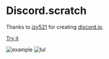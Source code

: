 # Discord.scratch
Thanks to [izy521](https://github.com/izy521) for creating [discord.io](https://github.com/izy521/discord.io).  
  
[Try it](http://scratchx.org/?url=https://merlintor.github.io/Discord.scratch/extension.js)  
  
  
![example](https://cdn.discordapp.com/attachments/499933645021249536/500432755742736404/unknown.png)
![lul](https://media1.tenor.com/images/5b72cb558740b83251efbb830a70dcf7/tenor.gif?itemid=9902854)
